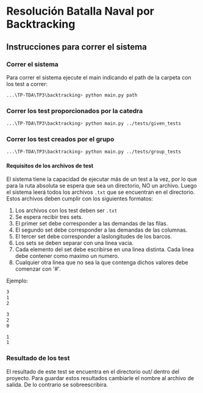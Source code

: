 # Resolución Batalla Naval por Backtracking
## Instrucciones para correr el sistema

### Correr el sistema
Para correr el sistema ejecute el main indicando el path de la carpeta con los test a correr:

```bash
...\TP-TDA\TP3\backtracking> python main.py path
```

### Correr los test proporcionados por la catedra
```bash
...\TP-TDA\TP3\backtracking> python main.py ../tests/given_tests
```

### Correr los test creados por el grupo
```bash
...\TP-TDA\TP3\backtracking> python main.py ../tests/group_tests
```

#### Requisitos de los archivos de test

El sistema tiene la capacidad de ejecutar más de un test a la vez, por lo que para la ruta absoluta se espera que sea un directorio, NO un archivo. Luego el sistema leerá todos los archivos `.txt` que se encuentran en el directorio. Estos archivos deben cumplir con los siguientes formatos: 

1. Los archivos con los test deben ser `.txt`
2. Se espera recibir tres sets.
3. El primer set debe corresponder a las demandas de las filas.
4. El segundo set debe corresponder a las demandas de las columnas.
5. El tercer set debe corresponder a laslongitudes de los barcos.
6. Los sets se deben separar con una linea vacia.
7. Cada elemento del set debe escribirse en una linea distinta. Cada linea debe contener como maximo un numero.
8. Cualquier otra linea que no sea la que contenga dichos valores debe comenzar con '#'.

Ejemplo:
```bash
3
1
2

3
2
0

1
1
```
### Resultado de los test
El resultado de este test se encuentra en el directorio out/ dentro del proyecto.
Para guardar estos resultados cambiarle el nombre al archivo de salida.
De lo contrario se sobreescribira.

